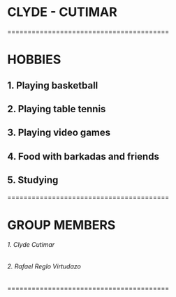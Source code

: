 # **CLYDE - CUTIMAR**
========================================
# **HOBBIES**
## 1. Playing basketball
## 2. Playing table tennis
## 3. Playing video games
## 4. Food with barkadas and friends
## 5. Studying 
========================================
# **GROUP MEMBERS**
###### *1. Clyde Cutimar*
###### *2. Rafael Reglo Virtudazo*
========================================